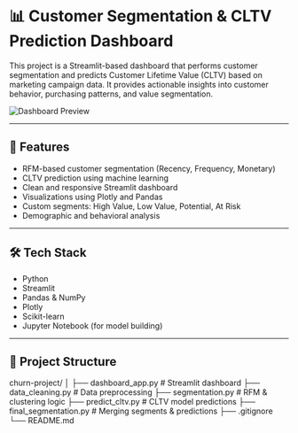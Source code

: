 # 📊 Customer Segmentation & CLTV Prediction Dashboard

This project is a Streamlit-based dashboard that performs customer segmentation and predicts Customer Lifetime Value (CLTV) based on marketing campaign data. It provides actionable insights into customer behavior, purchasing patterns, and value segmentation.

![Dashboard Preview](dashboard_screenshot.png)

---

## 🚀 Features

- RFM-based customer segmentation (Recency, Frequency, Monetary)
- CLTV prediction using machine learning
- Clean and responsive Streamlit dashboard
- Visualizations using Plotly and Pandas
- Custom segments: High Value, Low Value, Potential, At Risk
- Demographic and behavioral analysis

---

## 🛠️ Tech Stack

- Python
- Streamlit
- Pandas & NumPy
- Plotly
- Scikit-learn
- Jupyter Notebook (for model building)

---

## 📁 Project Structure
churn-project/
│
├── dashboard_app.py # Streamlit dashboard
├── data_cleaning.py # Data preprocessing
├── segmentation.py # RFM & clustering logic
├── predict_cltv.py # CLTV model predictions
├── final_segmentation.py # Merging segments & predictions
├── .gitignore
└── README.md

